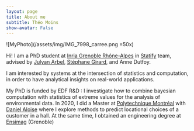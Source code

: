 ```yaml
---
layout: page
title: About me
subtitle: Théo Moins
show-avatar: False
---
```


![MyPhoto](/assets/img/IMG_7998_carree.png =50x)


Hi! I am a PhD student at [Inria Grenoble Rhône-Alpes](https://www.inria.fr/fr/centre-inria-grenoble-rhone-alpes) in [Statify](https://team.inria.fr/statify/) team, advised by [Julyan Arbel](https://www.julyanarbel.com/), [Stéphane Girard](http://mistis.inrialpes.fr/people/girard/), and Anne Dutfoy.

I am interested by systems at the intersection of statistics and computation, in order to have analytical insights on real-world applications. 

My PhD is funded by EDF R&D : I investigate how to combine bayesian computation with statistics of extreme values for the analysis of environmental data. 
In 2020, I did a Master at [Polytechnique Montréal](https://www.polymtl.ca/) with [Daniel Aloise](https://www.polymtl.ca/expertises/aloise-daniel) where I explore methods to predict locational choices of a customer in a hall.
At the same time, I obtained an engineering degree at [Ensimag](https://ensimag.grenoble-inp.fr/) (Grenoble)


